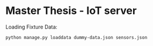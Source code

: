 Master Thesis - IoT server
=========================


Loading Fixture Data:

`python manage.py loaddata dummy-data.json sensors.json`
